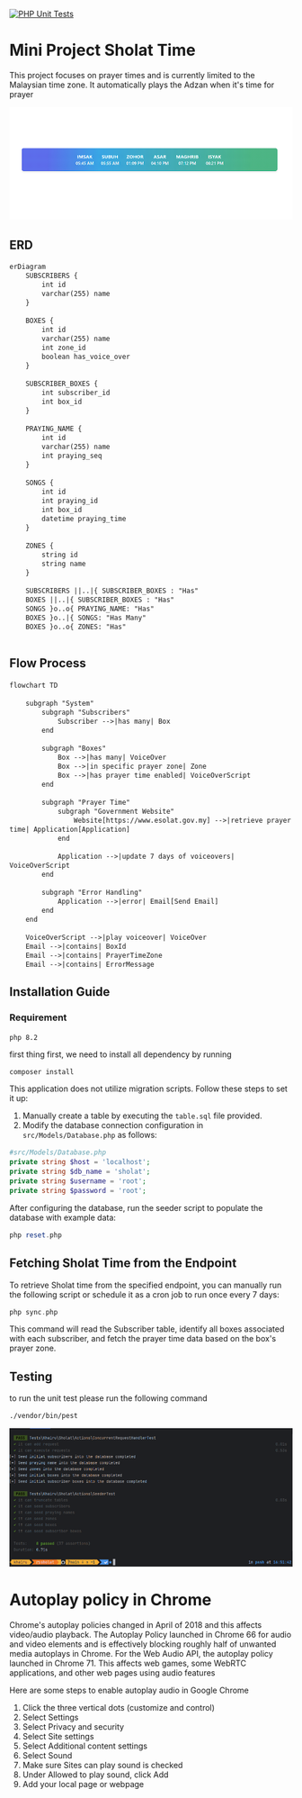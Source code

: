 [![PHP Unit Tests](https://github.com/khairu-aqsara/sholat-mini-project/actions/workflows/php-tests.yml/badge.svg)](https://github.com/khairu-aqsara/sholat-mini-project/actions/workflows/php-tests.yml)
# Mini Project Sholat Time

This project focuses on prayer times and is currently limited to the Malaysian time zone. It automatically plays the Adzan when it's time for prayer

![img.png](img.png)

## ERD
```mermaid
erDiagram
    SUBSCRIBERS {
        int id
        varchar(255) name
    }

    BOXES {
        int id
        varchar(255) name
        int zone_id
        boolean has_voice_over
    }

    SUBSCRIBER_BOXES {
        int subscriber_id
        int box_id
    }

    PRAYING_NAME {
        int id
        varchar(255) name
        int praying_seq
    }

    SONGS {
        int id
        int praying_id
        int box_id
        datetime praying_time
    }

    ZONES {
        string id
        string name
    }

    SUBSCRIBERS ||..|{ SUBSCRIBER_BOXES : "Has"
    BOXES ||..|{ SUBSCRIBER_BOXES : "Has"
    SONGS }o..o{ PRAYING_NAME: "Has"
    BOXES }o..|{ SONGS: "Has Many"
    BOXES }o..o{ ZONES: "Has"


```

## Flow Process
```mermaid
flowchart TD

    subgraph "System"
        subgraph "Subscribers"
            Subscriber -->|has many| Box
        end

        subgraph "Boxes"
            Box -->|has many| VoiceOver
            Box -->|in specific prayer zone| Zone
            Box -->|has prayer time enabled| VoiceOverScript
        end

        subgraph "Prayer Time"
            subgraph "Government Website"
                Website[https://www.esolat.gov.my] -->|retrieve prayer time| Application[Application]
            end

            Application -->|update 7 days of voiceovers| VoiceOverScript
        end

        subgraph "Error Handling"
            Application -->|error| Email[Send Email]
        end
    end

    VoiceOverScript -->|play voiceover| VoiceOver
    Email -->|contains| BoxId
    Email -->|contains| PrayerTimeZone
    Email -->|contains| ErrorMessage

```

## Installation Guide

### Requirement
```
php 8.2
```

first thing first, we need to install all dependency by running

```bash
composer install
```

This application does not utilize migration scripts. Follow these steps to set it up:

1. Manually create a table by executing the `table.sql` file provided.
2. Modify the database connection configuration in `src/Models/Database.php` as follows:
```php
#src/Models/Database.php
private string $host = 'localhost';
private string $db_name = 'sholat';
private string $username = 'root';
private string $password = 'root';
```
After configuring the database, run the seeder script to populate the database with example data:

```php
php reset.php
```

## Fetching Sholat Time from the Endpoint
To retrieve Sholat time from the specified endpoint, you can manually run the following script or schedule it as a cron job to run once every 7 days:

```php
php sync.php
```

This command will read the Subscriber table, identify all boxes associated with each subscriber, and fetch the prayer time data based on the box's prayer zone.

## Testing
to run the unit test please run the following command
```bash
./vendor/bin/pest
```
![img_1.png](img_1.png)

# Autoplay policy in Chrome
Chrome's autoplay policies changed in April of 2018 and this affects video/audio playback. The Autoplay Policy launched in Chrome 66 for audio and video elements and is effectively blocking roughly half of unwanted media autoplays in Chrome. For the Web Audio API, the autoplay policy launched in Chrome 71. This affects web games, some WebRTC applications, and other web pages using audio features

Here are some steps to enable autoplay audio in Google Chrome
1. Click the three vertical dots (customize and control)
2. Select Settings
3. Select Privacy and security
4. Select Site settings
5. Select Additional content settings
6. Select Sound
7. Make sure Sites can play sound is checked
8. Under Allowed to play sound, click Add
9. Add your local page or webpage